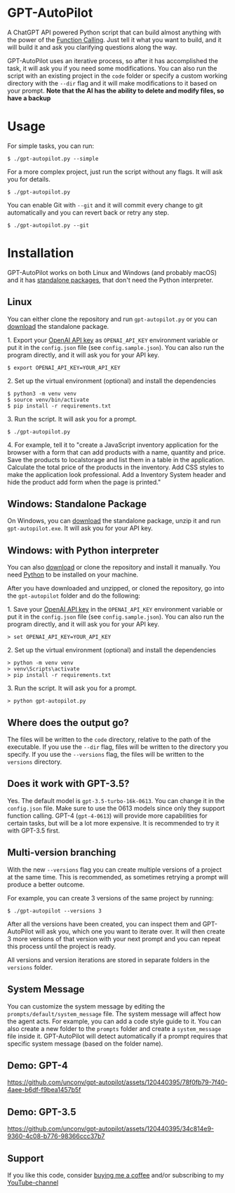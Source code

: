 # GPT-AutoPilot

A ChatGPT API powered Python script that can build almost anything with the power of the [Function Calling](https://openai.com/blog/function-calling-and-other-api-updates). Just tell it what you want to build, and it will build it and ask you clarifying questions along the way.

GPT-AutoPilot uses an iterative process, so after it has accomplished the task, it will ask you if you need some modifications. You can also run the script with an existing project in the `code` folder or specify a custom working directory with the `--dir` flag and it will make modifications to it based on your prompt. **Note that the AI has the ability to delete and modify files, so have a backup**

# Usage

For simple tasks, you can run:

```console
$ ./gpt-autopilot.py --simple
```

For a more complex project, just run the script without any flags. It will ask you for details.

```
$ ./gpt-autopilot.py
```

You can enable Git with `--git` and it will commit every change to git automatically and you can revert back or retry any step.

```
$ ./gpt-autopilot.py --git
```

# Installation

GPT-AutoPilot works on both Linux and Windows (and probably macOS) and it has [standalone packages](https://github.com/unconv/gpt-autopilot/releases/tag/v0.4.0), that don't need the Python interpreter.

## Linux

You can either clone the repository and run `gpt-autopilot.py` or you can [download](https://github.com/unconv/gpt-autopilot/releases/download/v0.4.0/gpt-autopilot-linux-ubuntu-0.4.0.zip) the standalone package.

1\. Export your [OpenAI API key](https://platform.openai.com/account/api-keys) as `OPENAI_API_KEY` environment variable or put it in the `config.json` file (see `config.sample.json`). You can also run the program directly, and it will ask you for your API key.

```console
$ export OPENAI_API_KEY=YOUR_API_KEY
```

2\. Set up the virtual environment (optional) and install the dependencies
```console
$ python3 -m venv venv
$ source venv/bin/activate
$ pip install -r requirements.txt
```

3\. Run the script. It will ask you for a prompt.

```console
$ ./gpt-autopilot.py
```

4\. For example, tell it to "create a JavaScript inventory application for the browser with a form that can add products with a name, quantity and price. Save the products to localstorage and list them in a table in the application. Calculate the total price of the products in the inventory. Add CSS styles to make the application look professional. Add a Inventory System header and hide the product add form when the page is printed."

## Windows: Standalone Package

On Windows, you can [download](https://github.com/unconv/gpt-autopilot/releases/download/v0.4.0/gpt-autopilot-windows-0.4.0.zip) the standalone package, unzip it and run `gpt-autopilot.exe`. It will ask you for your API key.

## Windows: with Python interpreter

You can also [download](https://github.com/unconv/gpt-autopilot/archive/refs/heads/master.zip) or clone the repository and install it manually. You need [Python](https://www.python.org/) to be installed on your machine.

After you have downloaded and unzipped, or cloned the repository, go into the `gpt-autopilot` folder and do the following:

1\. Save your [OpenAI API key](https://platform.openai.com/account/api-keys) in the `OPENAI_API_KEY` environment variable or put it in the `config.json` file (see `config.sample.json`). You can also run the program directly, and it will ask you for your API key.

```console
> set OPENAI_API_KEY=YOUR_API_KEY
```

2\. Set up the virtual environment (optional) and install the dependencies
```console
> python -m venv venv
> venv\Scripts\activate
> pip install -r requirements.txt
```

3\. Run the script. It will ask you for a prompt.

```console
> python gpt-autopilot.py
```

## Where does the output go?

The files will be written to the `code` directory, relative to the path of the executable. If you use the `--dir` flag, files will be written to the directory you specify. If you use the `--versions` flag, the files will be written to the `versions` directory.

## Does it work with GPT-3.5?

Yes. The default model is `gpt-3.5-turbo-16k-0613`. You can change it in the `config.json` file. Make sure to use the 0613 models since only they support function calling. GPT-4 (`gpt-4-0613`) will provide more capabilities for certain tasks, but will be a lot more expensive. It is recommended to try it with GPT-3.5 first.

## Multi-version branching

With the new `--versions` flag you can create multiple versions of a project at the same time. This is recommended, as sometimes retrying a prompt will produce a better outcome.

For example, you can create 3 versions of the same project by running:

```console
$ ./gpt-autopilot --versions 3
```

After all the versions have been created, you can inspect them and GPT-AutoPilot will ask you, which one you want to iterate over. It will then create 3 more versions of that version with your next prompt and you can repeat this process until the project is ready.

All versions and version iterations are stored in separate folders in the `versions` folder.

## System Message

You can customize the system message by editing the `prompts/default/system_message` file. The system message will affect how the agent acts. For example, you can add a code style guide to it. You can also create a new folder to the `prompts` folder and create a `system_message` file inside it. GPT-AutoPilot will detect automatically if a prompt requires that specific system message (based on the folder name).

## Demo: GPT-4

https://github.com/unconv/gpt-autopilot/assets/120440395/78f0fb79-7f40-4aee-b6df-f9bea1457b5f

## Demo: GPT-3.5

https://github.com/unconv/gpt-autopilot/assets/120440395/34c814e9-9360-4c08-b776-98366ccc37b7

## Support

If you like this code, consider [buying me a coffee](https://buymeacoffee.com/unconv) and/or subscribing to my [YouTube-channel](https://youtube.com/@unconv)
